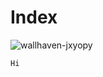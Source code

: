 # Index

![wallhaven-jxyopy](https://github.com/Exp-Communicate-Using-Markdown-Cohort-1/series-communicate-using-markdown-codernakul/assets/94111518/8ae5ffba-126e-4c39-878d-ef38e5751d3f)

```
Hi
```
